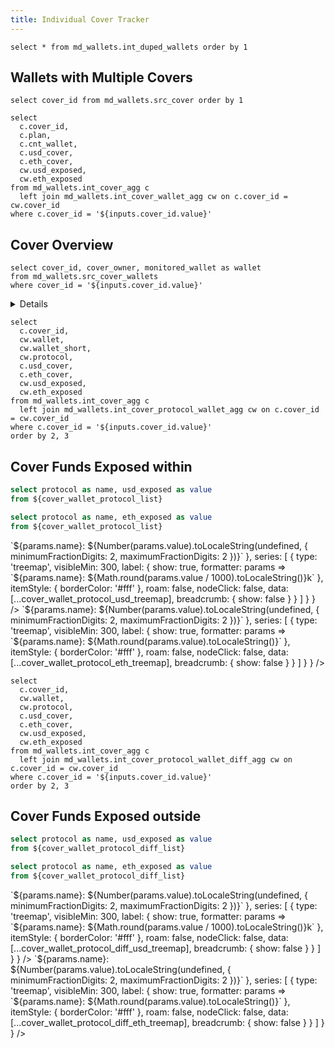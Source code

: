 ```yaml
---
title: Individual Cover Tracker
---
```


```duped_wallets
select * from md_wallets.int_duped_wallets order by 1
```

## Wallets with Multiple Covers
<DataTable data={duped_wallets} totalRow=true>
  <Column id=wallet title=wallet totalAgg="grand total"/>
  <Column id=plans title=plans/>
  <Column id=covers title=covers/>
  <Column id=count title="# wallets" totalAgg=sum />
</DataTable>

```cover_dropdown
select cover_id from md_wallets.src_cover order by 1
```

<Dropdown data={cover_dropdown} name=cover_id value=cover_id title="Select Cover ID" />

```cover_list
select
  c.cover_id,
  c.plan,
  c.cnt_wallet,
  c.usd_cover,
  c.eth_cover,
  cw.usd_exposed,
  cw.eth_exposed
from md_wallets.int_cover_agg c
  left join md_wallets.int_cover_wallet_agg cw on c.cover_id = cw.cover_id
where c.cover_id = '${inputs.cover_id.value}'
```

## Cover Overview
<DataTable data={cover_list}>
  <Column id=cover_id title="cover id"/>
  <Column id=plan title="plan"/>
  <Column id=cnt_wallet title="# wallets" />
  <Column id=usd_cover title="cover ($)" fmt=num2 />
  <Column id=eth_cover title="cover (Ξ)" fmt=num2 />
  <Column id=usd_exposed title="funds exposed ($)" fmt=num2 />
  <Column id=eth_exposed title="funds exposed (Ξ)" fmt=num2 />
</DataTable>

```cover_wallets
select cover_id, cover_owner, monitored_wallet as wallet
from md_wallets.src_cover_wallets
where cover_id = '${inputs.cover_id.value}'
```

<Details title="Wallets">

### Cover owner

<Value data={cover_wallets} column=cover_owner/>

### Designated wallet(s)

{#each cover_wallets as row}

  - <Value data={row} column=wallet/>

{/each}

</Details>

```cover_wallet_protocol_list
select
  c.cover_id,
  cw.wallet,
  cw.wallet_short,
  cw.protocol,
  c.usd_cover,
  c.eth_cover,
  cw.usd_exposed,
  cw.eth_exposed
from md_wallets.int_cover_agg c
  left join md_wallets.int_cover_protocol_wallet_agg cw on c.cover_id = cw.cover_id
where c.cover_id = '${inputs.cover_id.value}'
order by 2, 3
```

## Cover Funds Exposed within <Value data={cover_list} column=plan/>
<DataTable data={cover_wallet_protocol_list} totalRow=true search=true>
  <Column id=cover_id title="cover id" totalAgg="grand total"/>
  <Column id=wallet_short title="wallet"/>
  <Column id=protocol title="protocol" />
  <Column id=usd_exposed title="funds exposed ($)" fmt=num2 totalAgg=sum />
  <Column id=eth_exposed title="funds exposed (Ξ)" fmt=num4 totalAgg=sum />
</DataTable>

```sql cover_wallet_protocol_usd_treemap
select protocol as name, usd_exposed as value
from ${cover_wallet_protocol_list}
```

```sql cover_wallet_protocol_eth_treemap
select protocol as name, eth_exposed as value
from ${cover_wallet_protocol_list}
```

<Tabs>
  <Tab label='USD'>
    <ECharts config={
      {
        title: {
          left: 'center'
        },
        tooltip: {
          formatter: params => `${params.name}: ${Number(params.value).toLocaleString(undefined, { minimumFractionDigits: 2, maximumFractionDigits: 2 })}`
        },
        series: [
          {
            type: 'treemap',
            visibleMin: 300,
            label: {
              show: true,
              formatter: params => `${params.name}: ${Math.round(params.value / 1000).toLocaleString()}k`
            },
            itemStyle: {
              borderColor: '#fff'
            },
            roam: false,
            nodeClick: false,
            data: [...cover_wallet_protocol_usd_treemap],
            breadcrumb: {
              show: false
            }
          }
        ]
        }
      }
    />
  </Tab>
  <Tab label='ETH'>
    <ECharts config={
      {
        title: {
          left: 'center'
        },
        tooltip: {
          formatter: params => `${params.name}: ${Number(params.value).toLocaleString(undefined, { minimumFractionDigits: 2, maximumFractionDigits: 2 })}`
        },
        series: [
          {
            type: 'treemap',
            visibleMin: 300,
            label: {
              show: true,
              formatter: params => `${params.name}: ${Math.round(params.value).toLocaleString()}`
            },
            itemStyle: {
              borderColor: '#fff'
            },
            roam: false,
            nodeClick: false,
            data: [...cover_wallet_protocol_eth_treemap],
            breadcrumb: {
              show: false
            }
          }
        ]
        }
      }
    />
  </Tab>
</Tabs>

```cover_wallet_protocol_diff_list
select
  c.cover_id,
  cw.wallet,
  cw.protocol,
  c.usd_cover,
  c.eth_cover,
  cw.usd_exposed,
  cw.eth_exposed
from md_wallets.int_cover_agg c
  left join md_wallets.int_cover_protocol_wallet_diff_agg cw on c.cover_id = cw.cover_id
where c.cover_id = '${inputs.cover_id.value}'
order by 2, 3
```

## Cover Funds Exposed outside <Value data={cover_list} column=plan/>
<DataTable data={cover_wallet_protocol_diff_list} totalRow=true search=true>
  <Column id=cover_id title="cover id" totalAgg="grand total"/>
  <Column id=wallet title="wallet"/>
  <Column id=protocol title="protocol" />
  <Column id=usd_exposed title="funds exposed ($)" fmt=num2 totalAgg=sum />
  <Column id=eth_exposed title="funds exposed (Ξ)" fmt=num4 totalAgg=sum />
</DataTable>

```sql cover_wallet_protocol_diff_usd_treemap
select protocol as name, usd_exposed as value
from ${cover_wallet_protocol_diff_list}
```

```sql cover_wallet_protocol_diff_eth_treemap
select protocol as name, eth_exposed as value
from ${cover_wallet_protocol_diff_list}
```

<Tabs>
  <Tab label='USD'>
    <ECharts config={
      {
        title: {
          left: 'center'
        },
        tooltip: {
          formatter: params => `${params.name}: ${Number(params.value).toLocaleString(undefined, { minimumFractionDigits: 2, maximumFractionDigits: 2 })}`
        },
        series: [
          {
            type: 'treemap',
            visibleMin: 300,
            label: {
              show: true,
              formatter: params => `${params.name}: ${Math.round(params.value / 1000).toLocaleString()}k`
            },
            itemStyle: {
              borderColor: '#fff'
            },
            roam: false,
            nodeClick: false,
            data: [...cover_wallet_protocol_diff_usd_treemap],
            breadcrumb: {
              show: false
            }
          }
        ]
        }
      }
    />
  </Tab>
  <Tab label='ETH'>
    <ECharts config={
      {
        title: {
          left: 'center'
        },
        tooltip: {
          formatter: params => `${params.name}: ${Number(params.value).toLocaleString(undefined, { minimumFractionDigits: 2, maximumFractionDigits: 2 })}`
        },
        series: [
          {
            type: 'treemap',
            visibleMin: 300,
            label: {
              show: true,
              formatter: params => `${params.name}: ${Math.round(params.value).toLocaleString()}`
            },
            itemStyle: {
              borderColor: '#fff'
            },
            roam: false,
            nodeClick: false,
            data: [...cover_wallet_protocol_diff_eth_treemap],
            breadcrumb: {
              show: false
            }
          }
        ]
        }
      }
    />
  </Tab>
</Tabs>
